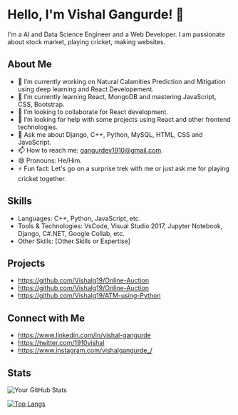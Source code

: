 # Hello, I'm Vishal Gangurde! 👋

I'm a AI and Data Science Engineer and a Web Developer. I am passionate about stock market, playing cricket, making websites.

## About Me

- 🔭 I’m currently working on Natural Calamities Prediction and Mitigation using deep learning and React Developement.
- 🌱 I’m currently learning React, MongoDB and mastering JavaScript, CSS, Bootstrap.
- 👯 I’m looking to collaborate for React development.
- 🤔 I’m looking for help with some projects using React and other frontend technologies.
- 💬 Ask me about Django, C++, Python, MySQL, HTML, CSS and JavaScript.
- 📫 How to reach me: gangurdev1910@gmail.com.
- 😄 Pronouns: He/Him.
- ⚡ Fun fact: Let's go on a surprise trek with me or just ask me for playing cricket together.

## Skills

- Languages: C++, Python, JavaScript, etc.
- Tools & Technologies: VsCode, Visual Studio 2017, Jupyter Notebook, Django, C#.NET, Google Collab, etc.
- Other Skills: [Other Skills or Expertise]

## Projects

- https://github.com/Vishalg19/Online-Auction
- https://github.com/Vishalg19/Online-Auction
- https://github.com/Vishalg19/ATM-using-Python

## Connect with Me

- https://www.linkedin.com/in/vishal-gangurde
- https://twitter.com/1910vishal
- https://www.instagram.com/vishalgangurde_/

## Stats

![Your GitHub Stats](https://github-readme-stats.vercel.app/api?username=Vishalg19&show_icons=true&theme=radical)

[![Top Langs](https://github-readme-stats.vercel.app/api/top-langs/?username=Vishalg19&layout=compact)](https://github.com/Vishalg19/github-readme-stats)
